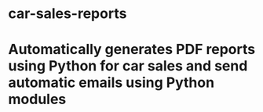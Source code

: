 # car-sales-reports
# Automatically generates PDF reports using Python for car sales and send automatic emails using Python modules
